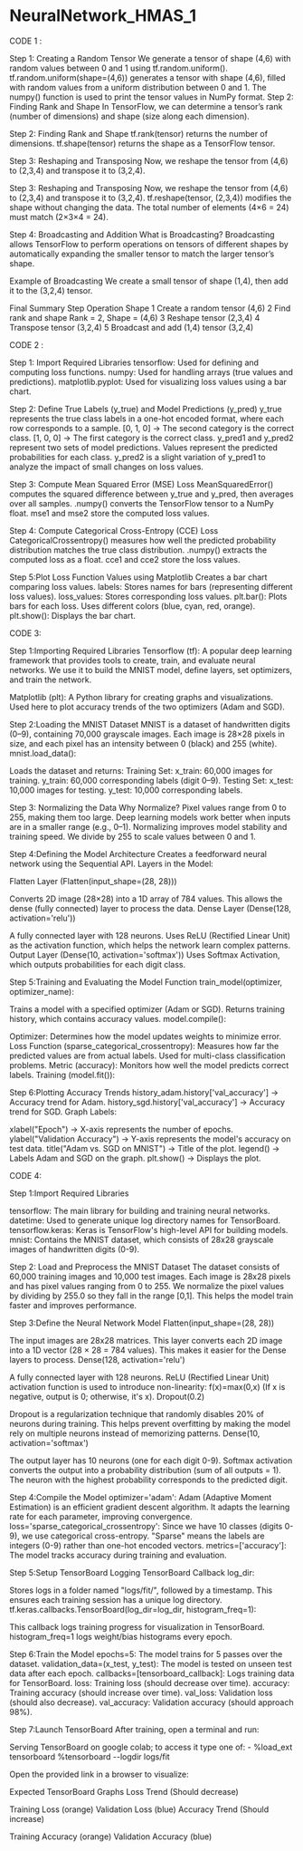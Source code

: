 # NeuralNetwork_HMAS_1

CODE 1 :

Step 1: Creating a Random Tensor
We generate a tensor of shape (4,6) with random values between 0 and 1 using tf.random.uniform().
tf.random.uniform(shape=(4,6)) generates a tensor with shape (4,6), filled with random values from a uniform distribution between 0 and 1.
The numpy() function is used to print the tensor values in NumPy format.
Step 2: Finding Rank and Shape
In TensorFlow, we can determine a tensor’s rank (number of dimensions) and shape (size along each dimension).

Step 2: Finding Rank and Shape
tf.rank(tensor) returns the number of dimensions.
tf.shape(tensor) returns the shape as a TensorFlow tensor.

Step 3: Reshaping and Transposing
Now, we reshape the tensor from (4,6) to (2,3,4) and transpose it to (3,2,4).

Step 3: Reshaping and Transposing
Now, we reshape the tensor from (4,6) to (2,3,4) and transpose it to (3,2,4).
tf.reshape(tensor, (2,3,4)) modifies the shape without changing the data.
The total number of elements (4×6 = 24) must match (2×3×4 = 24).

Step 4: Broadcasting and Addition
What is Broadcasting?
Broadcasting allows TensorFlow to perform operations on tensors of different shapes by automatically expanding the smaller tensor to match the larger tensor’s shape.

Example of Broadcasting
We create a small tensor of shape (1,4), then add it to the (3,2,4) tensor.

Final Summary
Step	Operation	Shape
1	Create a random tensor	(4,6)
2	Find rank and shape	Rank = 2, Shape = (4,6)
3	Reshape tensor	(2,3,4)
4	Transpose tensor	(3,2,4)
5	Broadcast and add (1,4) tensor	(3,2,4)


CODE 2 :

Step 1: Import Required Libraries
tensorflow: Used for defining and computing loss functions.
numpy: Used for handling arrays (true values and predictions).
matplotlib.pyplot: Used for visualizing loss values using a bar chart.

Step 2: Define True Labels (y_true) and Model Predictions (y_pred)
y_true represents the true class labels in a one-hot encoded format, where each row corresponds to a sample.
[0, 1, 0] → The second category is the correct class.
[1, 0, 0] → The first category is the correct class.
y_pred1 and y_pred2 represent two sets of model predictions.
Values represent the predicted probabilities for each class.
y_pred2 is a slight variation of y_pred1 to analyze the impact of small changes on loss values.

Step 3: Compute Mean Squared Error (MSE) Loss
MeanSquaredError() computes the squared difference between y_true and y_pred, then averages over all samples.
.numpy() converts the TensorFlow tensor to a NumPy float.
mse1 and mse2 store the computed loss values.

Step 4: Compute Categorical Cross-Entropy (CCE) Loss
CategoricalCrossentropy() measures how well the predicted probability distribution matches the true class distribution.
.numpy() extracts the computed loss as a float.
cce1 and cce2 store the loss values.

Step 5:Plot Loss Function Values using Matplotlib
Creates a bar chart comparing loss values.
labels: Stores names for bars (representing different loss values).
loss_values: Stores corresponding loss values.
plt.bar():
Plots bars for each loss.
Uses different colors (blue, cyan, red, orange).
plt.show(): Displays the bar chart.

CODE 3:

Step 1:Importing Required Libraries
Tensorflow (tf):
A popular deep learning framework that provides tools to create, train, and evaluate neural networks.
We use it to build the MNIST model, define layers, set optimizers, and train the network.

Matplotlib (plt):
A Python library for creating graphs and visualizations.
Used here to plot accuracy trends of the two optimizers (Adam and SGD).

Step 2:Loading the MNIST Dataset
MNIST is a dataset of handwritten digits (0–9), containing 70,000 grayscale images.
Each image is 28×28 pixels in size, and each pixel has an intensity between 0 (black) and 255 (white).
mnist.load_data():

Loads the dataset and returns:
Training Set:
x_train: 60,000 images for training.
y_train: 60,000 corresponding labels (digit 0–9).
Testing Set:
x_test: 10,000 images for testing.
y_test: 10,000 corresponding labels.

Step 3: Normalizing the Data
Why Normalize?
Pixel values range from 0 to 255, making them too large.
Deep learning models work better when inputs are in a smaller range (e.g., 0–1).
Normalizing improves model stability and training speed.
We divide by 255 to scale values between 0 and 1.

Step 4:Defining the Model Architecture
Creates a feedforward neural network using the Sequential API.
Layers in the Model:

Flatten Layer (Flatten(input_shape=(28, 28)))

Converts 2D image (28×28) into a 1D array of 784 values.
This allows the dense (fully connected) layer to process the data.
Dense Layer (Dense(128, activation='relu'))

A fully connected layer with 128 neurons.
Uses ReLU (Rectified Linear Unit) as the activation function, which helps the network learn complex patterns.
Output Layer (Dense(10, activation='softmax'))
Uses Softmax Activation, which outputs probabilities for each digit class.

Step 5:Training and Evaluating the Model
Function train_model(optimizer, optimizer_name):

Trains a model with a specified optimizer (Adam or SGD).
Returns training history, which contains accuracy values.
model.compile():

Optimizer:
Determines how the model updates weights to minimize error.
Loss Function (sparse_categorical_crossentropy):
Measures how far the predicted values are from actual labels.
Used for multi-class classification problems.
Metric (accuracy):
Monitors how well the model predicts correct labels.
Training (model.fit()):

Step 6:Plotting Accuracy Trends
history_adam.history['val_accuracy'] → Accuracy trend for Adam.
history_sgd.history['val_accuracy'] → Accuracy trend for SGD.
Graph Labels:

xlabel("Epoch") → X-axis represents the number of epochs.
ylabel("Validation Accuracy") → Y-axis represents the model's accuracy on test data.
title("Adam vs. SGD on MNIST") → Title of the plot.
legend() → Labels Adam and SGD on the graph.
plt.show() → Displays the plot.

CODE 4:

Step 1:Import Required Libraries

tensorflow: The main library for building and training neural networks.
datetime: Used to generate unique log directory names for TensorBoard.
tensorflow.keras: Keras is TensorFlow's high-level API for building models.
mnist: Contains the MNIST dataset, which consists of 28x28 grayscale images of handwritten digits (0-9).

Step 2: Load and Preprocess the MNIST Dataset
The dataset consists of 60,000 training images and 10,000 test images.
Each image is 28x28 pixels and has pixel values ranging from 0 to 255.
We normalize the pixel values by dividing by 255.0 so they fall in the range [0,1]. This helps the model train faster and improves performance.

Step 3:Define the Neural Network Model
Flatten(input_shape=(28, 28))

The input images are 28x28 matrices.
This layer converts each 2D image into a 1D vector (28 × 28 = 784 values).
This makes it easier for the Dense layers to process.
Dense(128, activation='relu')

A fully connected layer with 128 neurons.
ReLU (Rectified Linear Unit) activation function is used to introduce non-linearity:
f(x)=max(0,x) (If x is negative, output is 0; otherwise, it's x).
Dropout(0.2)

Dropout is a regularization technique that randomly disables 20% of neurons during training.
This helps prevent overfitting by making the model rely on multiple neurons instead of memorizing patterns.
Dense(10, activation='softmax')

The output layer has 10 neurons (one for each digit 0-9).
Softmax activation converts the output into a probability distribution (sum of all outputs = 1).
The neuron with the highest probability corresponds to the predicted digit.

Step 4:Compile the Model
optimizer='adam':
Adam (Adaptive Moment Estimation) is an efficient gradient descent algorithm.
It adapts the learning rate for each parameter, improving convergence.
loss='sparse_categorical_crossentropy':
Since we have 10 classes (digits 0-9), we use categorical cross-entropy.
"Sparse" means the labels are integers (0-9) rather than one-hot encoded vectors.
metrics=['accuracy']:
The model tracks accuracy during training and evaluation.

Step 5:Setup TensorBoard Logging
TensorBoard Callback
log_dir:

Stores logs in a folder named "logs/fit/", followed by a timestamp.
This ensures each training session has a unique log directory.
tf.keras.callbacks.TensorBoard(log_dir=log_dir, histogram_freq=1):

This callback logs training progress for visualization in TensorBoard.
histogram_freq=1 logs weight/bias histograms every epoch.

Step 6:Train the Model
epochs=5: The model trains for 5 passes over the dataset.
validation_data=(x_test, y_test): The model is tested on unseen test data after each epoch.
callbacks=[tensorboard_callback]: Logs training data for TensorBoard.
loss: Training loss (should decrease over time).
accuracy: Training accuracy (should increase over time).
val_loss: Validation loss (should also decrease).
val_accuracy: Validation accuracy (should approach 98%).

Step 7:Launch TensorBoard
After training, open a terminal and run:

Serving TensorBoard on google colab; to access it type one of:
    - %load_ext tensorboard
      %tensorboard --logdir logs/fit
      
Open the provided link in a browser to visualize:

Expected TensorBoard Graphs
Loss Trend (Should decrease)

Training Loss (orange)
Validation Loss (blue)
Accuracy Trend (Should increase)

Training Accuracy (orange)
Validation Accuracy (blue)

